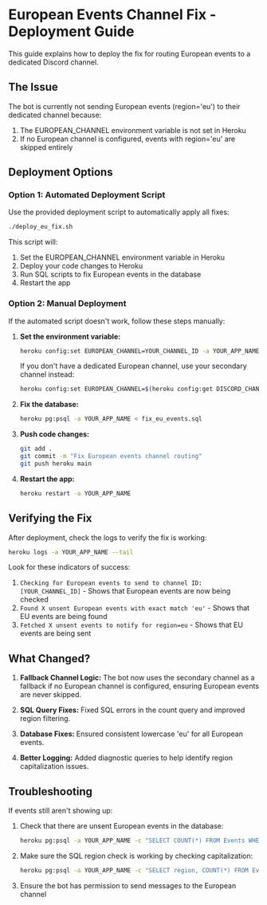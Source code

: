 # European Events Channel Fix - Deployment Guide

This guide explains how to deploy the fix for routing European events to a dedicated Discord channel.

## The Issue

The bot is currently not sending European events (region='eu') to their dedicated channel because:

1. The EUROPEAN_CHANNEL environment variable is not set in Heroku
2. If no European channel is configured, events with region='eu' are skipped entirely

## Deployment Options

### Option 1: Automated Deployment Script

Use the provided deployment script to automatically apply all fixes:

```bash
./deploy_eu_fix.sh
```

This script will:
1. Set the EUROPEAN_CHANNEL environment variable in Heroku
2. Deploy your code changes to Heroku
3. Run SQL scripts to fix European events in the database
4. Restart the app

### Option 2: Manual Deployment

If the automated script doesn't work, follow these steps manually:

1. **Set the environment variable:**
   ```bash
   heroku config:set EUROPEAN_CHANNEL=YOUR_CHANNEL_ID -a YOUR_APP_NAME
   ```
   
   If you don't have a dedicated European channel, use your secondary channel instead:
   ```bash
   heroku config:set EUROPEAN_CHANNEL=$(heroku config:get DISCORD_CHANNEL_ID_TWO -a YOUR_APP_NAME) -a YOUR_APP_NAME
   ```

2. **Fix the database:**
   ```bash
   heroku pg:psql -a YOUR_APP_NAME < fix_eu_events.sql
   ```

3. **Push code changes:**
   ```bash
   git add .
   git commit -m "Fix European events channel routing"
   git push heroku main
   ```

4. **Restart the app:**
   ```bash
   heroku restart -a YOUR_APP_NAME
   ```

## Verifying the Fix

After deployment, check the logs to verify the fix is working:

```bash
heroku logs -a YOUR_APP_NAME --tail
```

Look for these indicators of success:
1. `Checking for European events to send to channel ID: [YOUR_CHANNEL_ID]` - Shows that European events are now being checked
2. `Found X unsent European events with exact match 'eu'` - Shows that EU events are being found
3. `Fetched X unsent events to notify for region=eu` - Shows that EU events are being sent

## What Changed?

1. **Fallback Channel Logic:** The bot now uses the secondary channel as a fallback if no European channel is configured, ensuring European events are never skipped.

2. **SQL Query Fixes:** Fixed SQL errors in the count query and improved region filtering.

3. **Database Fixes:** Ensured consistent lowercase 'eu' for all European events.

4. **Better Logging:** Added diagnostic queries to help identify region capitalization issues.

## Troubleshooting

If events still aren't showing up:

1. Check that there are unsent European events in the database:
   ```bash
   heroku pg:psql -a YOUR_APP_NAME -c "SELECT COUNT(*) FROM Events WHERE sentToDiscord = FALSE AND LOWER(region) = 'eu';"
   ```

2. Make sure the SQL region check is working by checking capitalization:
   ```bash
   heroku pg:psql -a YOUR_APP_NAME -c "SELECT region, COUNT(*) FROM Events GROUP BY region;"
   ```

3. Ensure the bot has permission to send messages to the European channel 